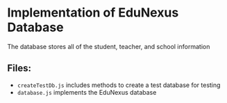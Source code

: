 # Implementation of EduNexus Database

The database stores all of the student, teacher, and school information

## Files:
- `createTestDb.js` includes methods to create a test database for testing
- `database.js` implements the EduNexus database
